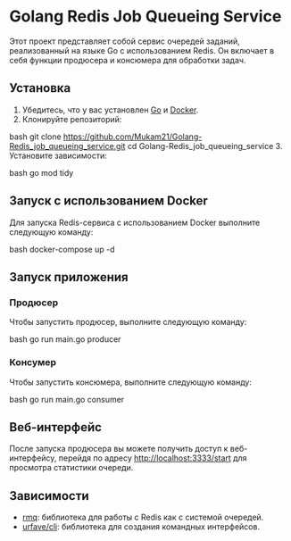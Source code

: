 # Golang Redis Job Queueing Service
Этот проект представляет собой сервис очередей заданий, реализованный на языке Go с использованием Redis. Он включает в себя функции продюсера и консюмера для обработки задач.
## Установка
1. Убедитесь, что у вас установлен [Go](https://golang.org/dl/) и [Docker](https://www.docker.com/get-started).
2. Клонируйте репозиторий:

bash
   git clone https://github.com/Mukam21/Golang-Redis_job_queueing_service.git
   cd Golang-Redis_job_queueing_service
3. Установите зависимости:

bash
   go mod tidy

## Запуск с использованием Docker
Для запуска Redis-сервиса с использованием Docker выполните следующую команду:

bash
docker-compose up -d

## Запуск приложения
### Продюсер
Чтобы запустить продюсер, выполните следующую команду:

bash
go run main.go producer

### Консумер
Чтобы запустить консюмера, выполните следующую команду:

bash
go run main.go consumer

## Веб-интерфейс
После запуска продюсера вы можете получить доступ к веб-интерфейсу, перейдя по адресу [http://localhost:3333/start](http://localhost:3333/start) для просмотра статистики очереди.
## Зависимости
- [rmq](https://github.com/adjust/rmq): библиотека для работы с Redis как с системой очередей.
- [urfave/cli](https://github.com/urfave/cli): библиотека для создания командных интерфейсов.
